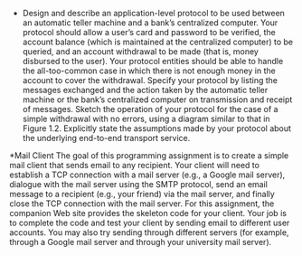 * Design and describe an application-level protocol to be used between an automatic teller machine and a bank’s centralized computer. Your protocol should allow a user’s card and password to be verified, the account balance (which is maintained at the centralized computer) to be queried, and an account withdrawal to be made (that is, money disbursed to the user). Your protocol entities should be able to handle the all-too-common case in which
there is not enough money in the account to cover the withdrawal. Specify your protocol by listing the messages exchanged and the action taken by the automatic teller machine or the bank’s centralized computer on transmission and receipt of messages. Sketch the operation of your protocol for the case of a simple withdrawal with no errors, using a diagram similar to that in Figure 1.2. Explicitly state the assumptions made by your protocol about the underlying end-to-end transport service.

*Mail Client 
The goal of this programming assignment is to create a simple mail client that sends email to any recipient. Your client will need to establish a TCP connection with a mail server (e.g., a Google mail server), dialogue with the mail server using the SMTP protocol, send an email message to a recipient (e.g., your friend) via the mail server, and finally close the TCP connection with the mail server.
For this assignment, the companion Web site provides the skeleton code for
your client. Your job is to complete the code and test your client by sending email to different user accounts. You may also try sending through different servers (for example, through a Google mail server and through your university mail server).